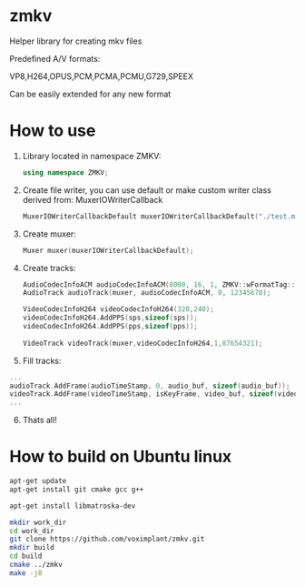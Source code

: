 # zmkv
Helper library for creating mkv files

Predefined A/V formats: 

VP8,H264,OPUS,PCM,PCMA,PCMU,G729,SPEEX

Can be easily extended for any new format

# How to use

1. Library located in namespace ZMKV:

    ```cpp
    using namespace ZMKV;
    ```
2. Create file writer, you can use default or make custom writer class derived from: MuxerIOWriterCallback

    ```cpp
    MuxerIOWriterCallbackDefault muxerIOWriterCallbackDefault("./test.mkv");
    ```
3. Create muxer:

    ```cpp
    Muxer muxer(muxerIOWriterCallbackDefault);
    ```
4. Create tracks:
    
    ```cpp
    AudioCodecInfoACM audioCodecInfoACM(8000, 16, 1, ZMKV::wFormatTag::PCM);
    AudioTrack audioTrack(muxer, audioCodecInfoACM, 0, 12345678);

    VideoCodecInfoH264 videoCodecInfoH264(320,240);
    videoCodecInfoH264.AddPPS(sps,sizeof(sps));
    videoCodecInfoH264.AddPPS(pps,sizeof(pps));
      
    VideoTrack videoTrack(muxer,videoCodecInfoH264,1,87654321);
    ```
5. Fill tracks:
  
  ```cpp
  ...
  audioTrack.AddFrame(audioTimeStamp, 0, audio_buf, sizeof(audio_buf));
  videoTrack.AddFrame(videoTimeStamp, isKeyFrame, video_buf, sizeof(video_buf));
  ...
  ```
  
6. Thats all!

# How to build on Ubuntu linux

```bash
apt-get update
apt-get install git cmake gcc g++

apt-get install libmatroska-dev

mkdir work_dir
cd work_dir
git clone https://github.com/voximplant/zmkv.git
mkdir build
cd build
cmake ../zmkv
make -j8

```

